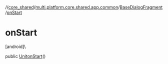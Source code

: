 //[core_shared](../../../index.md)/[multi.platform.core.shared.app.common](../index.md)/[BaseDialogFragment](index.md)/[onStart](on-start.md)

# onStart

[android]\

public [Unit](https://kotlinlang.org/api/latest/jvm/stdlib/kotlin/-unit/index.html)[onStart](on-start.md)()
